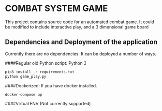 # COMBAT SYSTEM GAME

This project contains source code for an automated combat game.  It could be modified to include interactive play, and a 3 dimensional game board

## Dependencies and Deployment of the application

Currently there are no dependencies.  It can be deployed a number of ways.  

####Regular old Python script:  Python 3
```bash
pip3 install -r requirements.txt
python game_play.py
```

####Dockerized:   If you have docker installed.

```bash
docker-compose up
```

####Virtual ENV  (Not currently supported)
